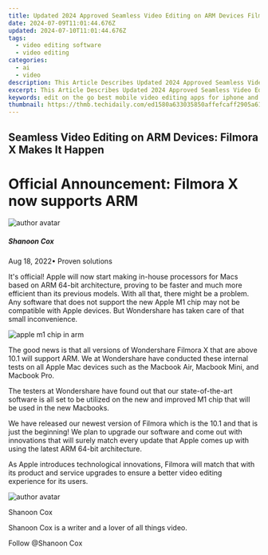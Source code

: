 ```yaml
---
title: Updated 2024 Approved Seamless Video Editing on ARM Devices Filmora X Makes It Happen
date: 2024-07-09T11:01:44.676Z
updated: 2024-07-10T11:01:44.676Z
tags: 
  - video editing software
  - video editing
categories: 
  - ai
  - video
description: This Article Describes Updated 2024 Approved Seamless Video Editing on ARM Devices Filmora X Makes It Happen
excerpt: This Article Describes Updated 2024 Approved Seamless Video Editing on ARM Devices Filmora X Makes It Happen
keywords: edit on the go best mobile video editing apps for iphone and android devices,ai animation s top rated video editing apps for ios and android devices,s top rated video editing apps for ios and android devices,get ready for seamless editing filmora x on arm devices,the best of the best video animation apps for mobile devices 2024 edition,brighten up best video editing apps for mobile devices,seamless video editing on arm devices filmora x makes it happen
thumbnail: https://thmb.techidaily.com/ed1580a633035850affefcaff2905a61682a6fee4ff28b2032ed8b7104437026.jpg
---
```


## Seamless Video Editing on ARM Devices: Filmora X Makes It Happen

# Official Announcement: Filmora X now supports ARM

![author avatar](https://images.wondershare.com/filmora/article-images/shannon-cox.jpg)

##### Shanoon Cox

 Aug 18, 2022• Proven solutions

It's official! Apple will now start making in-house processors for Macs based on ARM 64-bit architecture, proving to be faster and much more efficient than its previous models. With all that, there might be a problem. Any software that does not support the new Apple M1 chip may not be compatible with Apple devices. But Wondershare has taken care of that small inconvenience.

![apple m1 chip in arm](https://images.wondershare.com/filmora/Mac-articles/apple-m1-chip-in-arm.jpg)

The good news is that all versions of Wondershare Filmora X that are above 10.1 will support ARM. We at Wondershare have conducted these internal tests on all Apple Mac devices such as the Macbook Air, Macbook Mini, and Macbook Pro.

The testers at Wondershare have found out that our state-of-the-art software is all set to be utilized on the new and improved M1 chip that will be used in the new Macbooks.

We have released our newest version of Filmora which is the 10.1 and that is just the beginning! We plan to upgrade our software and come out with innovations that will surely match every update that Apple comes up with using the latest ARM 64-bit architecture.

As Apple introduces technological innovations, Filmora will match that with its product and service upgrades to ensure a better video editing experience for its users.

![author avatar](https://images.wondershare.com/filmora/article-images/shannon-cox.jpg)

Shanoon Cox

Shanoon Cox is a writer and a lover of all things video.

Follow @Shanoon Cox



<ins class="adsbygoogle"
      style="display:block"
      data-ad-client="ca-pub-7571918770474297"
      data-ad-slot="8358498916"
      data-ad-format="auto"
      data-full-width-responsive="true"></ins>